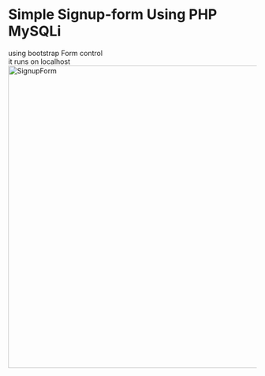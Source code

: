 
# Simple Signup-form Using PHP MySQLi
using bootstrap Form control <br>
it runs on localhost <br>
<img width="614" alt="SignupForm" src="https://user-images.githubusercontent.com/70943334/113274482-0a694c00-92de-11eb-8c11-bfdfb5722870.png">
<br>

